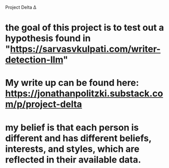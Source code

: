 Project Delta ∆

# the goal of this project is to test out a hypothesis found in "https://sarvasvkulpati.com/writer-detection-llm"

# My write up can be found here: https://jonathanpolitzki.substack.com/p/project-delta 

# my belief is that each person is different and has different beliefs, interests, and styles, which are reflected in their available data.
